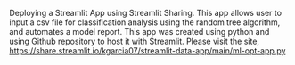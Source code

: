 Deploying a Streamlit App using Streamlit Sharing. This app allows user to input a csv file for classification analysis using the random tree algorithm, and automates a model report. This app was created using python and using Github repository to host it with Streamlit. Please visit the site, https://share.streamlit.io/kgarcia07/streamlit-data-app/main/ml-opt-app.py 
